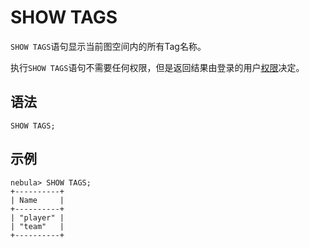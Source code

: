 # SHOW TAGS

`SHOW TAGS`语句显示当前图空间内的所有Tag名称。

执行`SHOW TAGS`语句不需要任何权限，但是返回结果由登录的用户[权限](../../7.data-security/1.authentication/3.role-list.md)决定。

## 语法

```ngql
SHOW TAGS;
```

## 示例

```ngql
nebula> SHOW TAGS;
+----------+
| Name     |
+----------+
| "player" |
| "team"   |
+----------+
```
